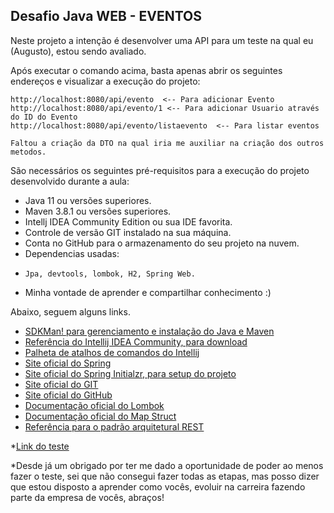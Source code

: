 <h2> Desafio Java WEB - EVENTOS</h2> 

Neste projeto a intenção é desenvolver uma API para um teste na qual eu (Augusto), estou
sendo avaliado.


Após executar o comando acima, basta apenas abrir os seguintes endereços e visualizar a execução do projeto:

``` 
http://localhost:8080/api/evento  <-- Para adicionar Evento
http://localhost:8080/api/evento/1 <-- Para adicionar Usuario através do ID do Evento
http://localhost:8080/api/evento/listaevento  <-- Para listar eventos
```

```
Faltou a criação da DTO na qual iria me auxiliar na criação dos outros metodos.
```

São necessários os seguintes pré-requisitos para a execução do projeto desenvolvido durante a aula:

* Java 11 ou versões superiores.
* Maven 3.8.1 ou versões superiores.
* Intellj IDEA Community Edition ou sua IDE favorita.
* Controle de versão GIT instalado na sua máquina.
* Conta no GitHub para o armazenamento do seu projeto na nuvem.
* Dependencias usadas: 
*     Jpa, devtools, lombok, H2, Spring Web.
* Minha vontade de aprender e compartilhar conhecimento :)

Abaixo, seguem alguns links.

* [SDKMan! para gerenciamento e instalação do Java e Maven](https://sdkman.io/)
* [Referência do Intellij IDEA Community, para download](https://www.jetbrains.com/idea/download)
* [Palheta de atalhos de comandos do Intellij](https://resources.jetbrains.com/storage/products/intellij-idea/docs/IntelliJIDEA_ReferenceCard.pdf)
* [Site oficial do Spring](https://spring.io/)
* [Site oficial do Spring Initialzr, para setup do projeto](https://start.spring.io/)
* [Site oficial do GIT](https://git-scm.com/)
* [Site oficial do GitHub](http://github.com/)
* [Documentação oficial do Lombok](https://projectlombok.org/)
* [Documentação oficial do Map Struct](https://mapstruct.org/)
* [Referência para o padrão arquitetural REST](https://restfulapi.net/)

*[Link do teste](https://gitlab.com/behoh/desafio-java-web/) 

*Desde já um obrigado por ter me dado a oportunidade de poder ao menos fazer o teste, sei que não consegui fazer todas
as etapas, mas posso dizer que estou disposto a aprender como vocês, evoluir na carreira fazendo parte da empresa de 
vocês, abraços! 